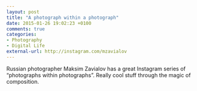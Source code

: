 ```yaml
---
layout: post
title: "A photograph within a photograph"
date: 2015-01-26 19:02:23 +0100
comments: true
categories: 
- Photography
- Digital Life
external-url: http://instagram.com/mzavialov
---
```


Russian photographer Maksim Zavialov has a great Instagram series of “photographs within photographs”. Really cool stuff through the magic of composition.